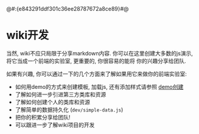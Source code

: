 @#:{e843291ddf301c36ee28787672a8ce89}#@


# wiki开发

当然, wiki不应只局限于分享markdown内容. 你可以在这里创建大多数的js演示, 将它当成一个前端的实验室, 更重要的, 你很容易的能将
你的兴趣分享给团队.

如果有兴趣, 你可以通过一下的几个方面来了解如果用它来做你的前端实验室:

* 如何用demo的方式来创建模板, 加载js, 还有添加样式请参照 [demo创建](js-and-style/index)
* 了解如何进一步引进第三方类库和资源
* 了解如何创建个人的类库和资源
* 了解简单的数据持久化 (`dev/simple-data.js`)
* 把你的积累分享给团队!
* 可以跟进一步了解wiki项目的开发
